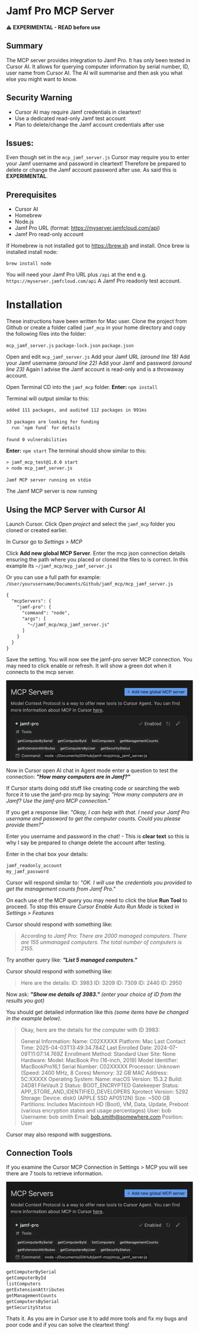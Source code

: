 # Jamf Pro MCP Server
⚠️ **EXPERIMENTAL - READ before use**

## Summary
The MCP server provides integration to Jamf Pro. It has only been tested in Cursor AI.
It allows for querying computer information by serial number, ID, user name from Cursor AI.
The AI will summarise and then ask you what else you might want to know.

## Security Warning
- Cursor AI may require Jamf credentials in cleartext!
- Use a dedicated read-only Jamf test account
- Plan to delete/change the Jamf account credentials after use

## Issues:
Even though set in the `mcp_jamf_server.js` Cursor may require you to enter your Jamf username and password in cleartext! Therefore be prepared to delete or change the Jamf account password after use.
As said this is **EXPERIMENTAL**.

## Prerequisites
- Cursor AI
- Homebrew
- Node.js
- Jamf Pro URL (format: https://myserver.jamfcloud.com/api)
- Jamf Pro read-only account

If Homebrew is not installed got to https://brew.sh and install.
Once brew is installed install node:

    brew install node

You will need your Jamf Pro URL plus `/api` at the end e.g. `https://myserver.jamfcloud.com/api`
A Jamf Pro readonly test account.


# Installation
These instructions have been written for Mac user.
Clone the project from Github or create a folder called `jamf_mcp` in your home directory and copy the following files into the folder:

`mcp_jamf_server.js`
`package-lock.json`
`package.json`

Open and edit `mcp_jamf_server.js`
Add your Jamf URL *(around line 18)* 
Add your Jamf username *(around line 22)* 
Add your Jamf and password *(around line 23)* 
Again I advise the Jamf account is read-only and is a throwaway account.

Open Terminal CD into the `jamf_mcp` folder.
**Enter:** `npm install`

Terminal will output similar to this:

    added 111 packages, and audited 112 packages in 991ms
    
    33 packages are looking for funding
      run `npm fund` for details
    
    found 0 vulnerabilities

**Enter:** `npm start`
The terminal should show similar to this:

    > jamf_mcp_test@1.0.0 start
    > node mcp_jamf_server.js
    
    Jamf MCP server running on stdio

The Jamf MCP server is now running 


## Using the MCP Server with Cursor AI
Launch Cursor.
Click *Open project* and select the `jamf_mcp` folder you cloned or created earlier.

In Cursor go to *Settings > MCP*

Click **Add new global MCP Server**.
Enter the mcp json connection details ensuring the path where you placed or cloned the files to is correct. 
In this example its `~/jamf_mcp/mcp_jamf_server.js` 

Or you can use a full path for example:  `/User/yourusername/Documents/Github/jamf_mcp/mcp_jamf_server.js`

    {
      "mcpServers": {
        "jamf-pro": {
          "command": "node",
          "args": [
            "~/jamf_mcp/mcp_jamf_server.js"
          ]
        }
      }
    }

Save the setting.
You will now see the jamf-pro server MCP connection.
You may need to click enable or refresh.
It will show a green dot when it connects to the mcp server.

![cursor mcp connection](https://github.com/mat-griffin/jamf-mcp/blob/main/images/cursor_mcp_connection.png)

Now in Cursor open AI chat in Agent mode enter a question to test the connection:
***"How many computers are in Jamf?"***

If Cursor starts doing odd stuff like creating code or searching the web force it to use the jamf-pro mcp by saying: *"How many computers are in Jamf? Use the jamf-pro MCP connection."*

If you get a response like:
*"Okay, I can help with that. I need your Jamf Pro username and password to get the computer counts. Could you please provide them?"*

Enter you username and password in the chat! - This is **clear text** so this is why I say be prepared to change delete the account after testing.

Enter in the chat box your details:

    jamf_readonly_account
    my_jamf_password

Cursor will respond similar to:
*"OK. I will use the credentials you provided to get the management counts from Jamf Pro."*

On each use of the MCP query you may need to click the blue **Run Tool** to proceed. 
To stop this ensure *Cursor Enable Auto Run Mode* is ticked in *Settings > Features*

Cursor should respond with something like:

> *According to Jamf Pro: 
> There are 2000 managed computers. 
> There are 155 unmanaged computers. 
> The total number of computers is 2155.*

Try another query like:
***"List 5 managed computers."***

Cursor should respond with something like:

>    Here are the details:
>     ID: 3983
>     ID: 3209
>     ID: 7309
>     ID: 2440
>     ID: 2950

Now ask:
***"Show me details of 3983."*** *(enter your choice of ID from the results you got)*

You should get detailed information like this *(some items have be changed in the example below)*.

> Okay, here are the details for the computer with ID 3983:
> 
> General Information: 
> Name: C02XXXXX 
> Platform: Mac 
> Last Contact Time: 2025-04-03T13:49:34.784Z 
> Last Enrolled Date: 2024-07-09T11:07:14.769Z
> Enrollment Method: Standard User 
> Site: None 
> Hardware: 
> Model: MacBook Pro (16-inch, 2019) 
> Model Identifier: MacBookPro16,1 
> Serial Number: C02XXXXX
> Processor: Unknown (Speed: 2400 MHz, 8 Cores) 
> Memory: 32 GB 
> MAC Address: 5C:XXXXX 
> Operating System: Name: macOS Version: 15.3.2 
> Build: 24D81
> FileVault 2 Status: BOOT_ENCRYPTED 
> Gatekeeper Status: APP_STORE_AND_IDENTIFIED_DEVELOPERS
> Xprotect Version: 5292 
> Storage: Device: disk0 (APPLE SSD AP0512N)
> Size: ~500 GB Partitions: 
> Includes Macintosh HD (Boot), VM, Data, Update, Preboot (various encryption states and usage percentages)
> User: bob
> Username: bob smith 
> Email: bob.smith@somewhere.com 
> Position: User

Cursor may also respond with suggestions.

## Connection Tools
If you examine the Cursor MCP Connection in Settings > MCP you will see there are 7 tools to retrieve information.

![cursor mcp connection](https://github.com/mat-griffin/jamf-mcp/blob/main/images/cursor_mcp_connection.png)

    getComputerBySerial
    getComputerById
    listComputers
    getExtensionAttributes
    getManagementCounts
    getComputersBySerial
    getSecurityStatus

Thats it. 
As you are in Cursor use it to add more tools and fix my bugs and poor code and if you can solve the cleartext thing!
